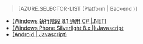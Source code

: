 > [AZURE.SELECTOR-LIST (Platform | Backend )]
- [(Windows 執行階段 8.1 通用 C# |.NET)](../articles/mobile-services-dotnet-backend-windows-universal-dotnet-get-started-data.md)
- [(Windows Phone Silverlight 8.x |) Javascript](../articles/mobile-services-windows-phone-get-started-data.md)
- [(Android | Javascript)](../articles/mobile-services-android-get-started-data.md)


